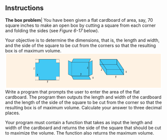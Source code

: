 ## Instructions
**The box problem**| You have been given a flat cardboard of area, say, 70 square inches to make an open box by cutting a square from each corner and folding the sides (see *Figure 6-17* below).  

Your objective is to determine the dimensions, that is, the length and width, and the side of the square to be cut from the corners so that the resulting box is of maximum volume.
	![FIGURE 6-17](../assets/Figure-6-17.png)  
Write a program that prompts the user to enter the area of the flat cardboard. The program then outputs the length and width of the cardboard and the length of the side of the square to be cut from the corner so that the resulting box is of maximum volume. Calculate your answer to three decimal places. 

Your program must contain a function that takes as input the length and width of the cardboard and returns the side of the square that should be cut to maximize the volume. The function also returns the maximum volume.
